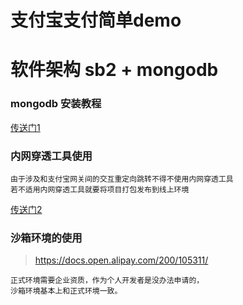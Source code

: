# 支付宝支付简单demo

# 软件架构 sb2 + mongodb 

### mongodb 安装教程

[传送门1](https://github.com/xx13295/MD-Note/blob/master/mongo/mongo%E5%AE%89%E8%A3%85%E5%8F%8A%E4%BD%BF%E7%94%A8.md/)

### 内网穿透工具使用

	由于涉及和支付宝网关间的交互重定向跳转不得不使用内网穿透工具
	若不适用内网穿透工具就要将项目打包发布到线上环境
	
[传送门2](https://github.com/xx13295/MD-Note/blob/master/linux/%E5%86%85%E7%BD%91%E7%A9%BF%E9%80%8F%E5%B7%A5%E5%85%B7.md/)

### 沙箱环境的使用

>https://docs.open.alipay.com/200/105311/

	正式环境需要企业资质，作为个人开发者是没办法申请的，
	沙箱环境基本上和正式环境一致。

	